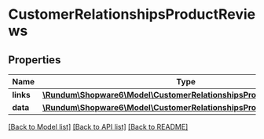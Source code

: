 # CustomerRelationshipsProductReviews

## Properties
Name | Type | Description | Notes
------------ | ------------- | ------------- | -------------
**links** | [**\Rundum\Shopware6\Model\CustomerRelationshipsProductReviewsLinks**](CustomerRelationshipsProductReviewsLinks.md) |  | [optional] 
**data** | [**\Rundum\Shopware6\Model\CustomerRelationshipsProductReviewsData[]**](CustomerRelationshipsProductReviewsData.md) |  | [optional] 

[[Back to Model list]](../../README.md#documentation-for-models) [[Back to API list]](../../README.md#documentation-for-api-endpoints) [[Back to README]](../../README.md)

